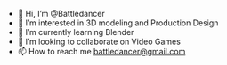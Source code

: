 - 👋 Hi, I’m @Battledancer
- 👀 I’m interested in 3D modeling and Production Design
- 🌱 I’m currently learning Blender
- 💞️ I’m looking to collaborate on Video Games
- 📫 How to reach me battledancer@gmail.com

<!---
Battledancer/Battledancer is a ✨ special ✨ repository because its `README.md` (this file) appears on your GitHub profile.
You can click the Preview link to take a look at your changes.
--->
